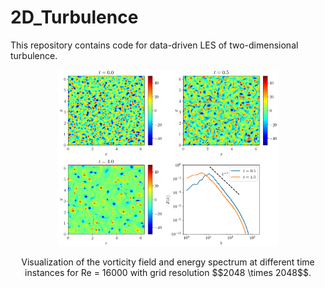 # 2D_Turbulence
This repository contains code for data-driven LES of two-dimensional turbulence.

<div align="center">
<img src="flow_visualization.png" width="70%">
<p> Visualization of the vorticity field and energy spectrum at different time instances for Re = 16000 with grid resolution $$2048 \times 2048$$.
</p>
</div>
